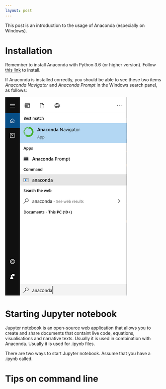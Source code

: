 ```yaml
---
layout: post
---
```


This post is an introduction to the usage of Anaconda (especially on Windows).

# Installation

Remember to install Anaconda with Python 3.6 (or higher version). Follow [this link](https://docs.anaconda.com/anaconda/install/) to install. 

If Anaconda is installed correctly, you should be able to see these two items *Anaconda Navigator* and *Anaconda Prompt* in the Windows search panel, as follows:

![](../images/snapshot_anaconda_search_results.png)

# Starting Jupyter notebook

Jupyter notebook is an open-source web application that allows you to create and share documents that containt live code, equations, visualisations and narrative texts. Usually it is used in combination with Anaconda. Usually it is used for .ipynb files.

There are two ways to start Jupyter notebook. Assume that you have a .ipynb called.

# Tips on command line